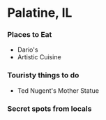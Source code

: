 # Palatine, IL

### Places to Eat
- Dario's
- Artistic Cuisine

### Touristy things to do
- Ted Nugent's Mother Statue

### Secret spots from locals
